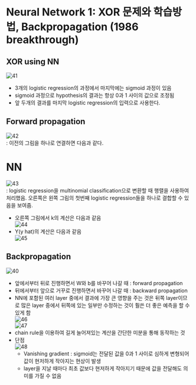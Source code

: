 # Neural Network 1: XOR 문제와 학습방법, Backpropagation (1986 breakthrough)

## XOR using NN
![41](https://user-images.githubusercontent.com/63536606/90310778-c92f5200-df2f-11ea-959e-1436fae35d68.PNG)<br>
- 3개의 logistic regression의 과정에서 마지막에는 sigmoid 과정이 있음
- sigmoid 과정으로 hypothesis의 결과는 항상 0과 1 사이의 값으로 조정됨
- 앞 두개의 결과를 마지막 logistic regression의 입력으로 사용한다.

## Forward propagation
![42](https://user-images.githubusercontent.com/63536606/90310901-d993fc80-df30-11ea-956e-ef1c2f7172b3.PNG)<br>
: 이전의 그림을 하나로 연결하면 다음과 같다. 

# NN
![43](https://user-images.githubusercontent.com/63536606/90310964-5030fa00-df31-11ea-8287-699d2668dc96.PNG)<br>
: logistic regression을 multinomial classification으로 변환할 때 행렬을 사용하여 처리했음. 오른쪽은 왼쪽 그림의 첫번째 logistic regression들을 하나로 결합할 수 있음을 보여줌.
- 오른쪽 그림에서 k의 계산은 다음과 같음<br>
    ![44](https://user-images.githubusercontent.com/63536606/90311069-75723800-df32-11ea-8736-4915b48bdaf4.PNG)<br>
- Y(y hat)의 계산은 다음과 같음<br>
    ![45](https://user-images.githubusercontent.com/63536606/90311075-802ccd00-df32-11ea-8d52-9c1fcbbcd8a8.PNG)<br>

## Backpropagation
![40](https://user-images.githubusercontent.com/63536606/90310463-71431c00-df2c-11ea-8268-8ccd6f9c1750.PNG)<br>
- 앞에서부터 뒤로 진행하면서 W와 b를 바꾸어 나갈 때 : forward propagation
- 뒤에서부터 앞으로 거꾸로 진행하면서 바꾸어 나갈 때 : backward propagation
- NN에 포함된 여러 layer 중에서 결과에 가장 큰 영향을 주는 것은 뒤쪽 layer이므로 많은 layer 중에서 뒤쪽에 있는 일부만 수정하는 것이 훨쓴 더 좋은 예측을 할 수 있게 함<br>
![46](https://user-images.githubusercontent.com/63536606/90311470-2201e900-df36-11ea-989f-9b1afef1b9d8.PNG)<br>
![47](https://user-images.githubusercontent.com/63536606/90311510-7016ec80-df36-11ea-8719-e2d7c0a32e93.PNG)<br>
- chain rule을 이용하여 길게 늘어져있는 계산을 간단한 미분을 통해 동작하는 것
- 단점<br>
    ![48](https://user-images.githubusercontent.com/63536606/90311601-8cffef80-df37-11ea-897b-fb3d4d74846b.PNG)<br>
    - Vanishing gradient : sigmoid는 전달된 값을 0과 1 사이로 심하게 변형되어 값이 현저하게 작아지는 현상이 발생
    - layer을 지날 때마다 최초 값보다 현저하게 작아지기 때문에 값을 전달해도 의미를 가질 수 없음